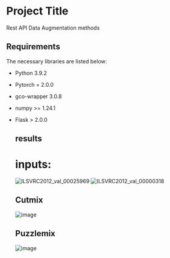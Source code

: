 
# Project Title

Rest API Data Augmentation methods

## Requirements

The necessary libraries are listed below:
                                                                  
- Python 3.9.2
- Pytorch = 2.0.0
- gco-wrapper 3.0.8
- numpy >= 1.24.1 
- Flask > 2.0.0                              
  ## results
  # inputs:
  ![ILSVRC2012_val_00025969](https://github.com/MoZfi/AI-API4/assets/90579402/5ff0148a-9b6b-441e-9aed-49c9f3437fb8)
  ![ILSVRC2012_val_00000318](https://github.com/MoZfi/AI-API4/assets/90579402/32a441fa-b918-40c7-a26b-578e83861132)

  ## Cutmix
  ![image](https://github.com/MoZfi/AI-API4/assets/90579402/6ff86b07-a751-4ca2-833b-12ce69ee3863)

  ## Puzzlemix
  ![image](https://github.com/MoZfi/AI-API4/assets/90579402/2ff8ee93-9536-482f-85b3-ac860b466e96)

